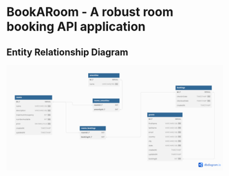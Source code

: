 # BookARoom - A robust room booking API application

## Entity Relationship Diagram

![ERD Diagram](./config/BookARoom-1.png)
